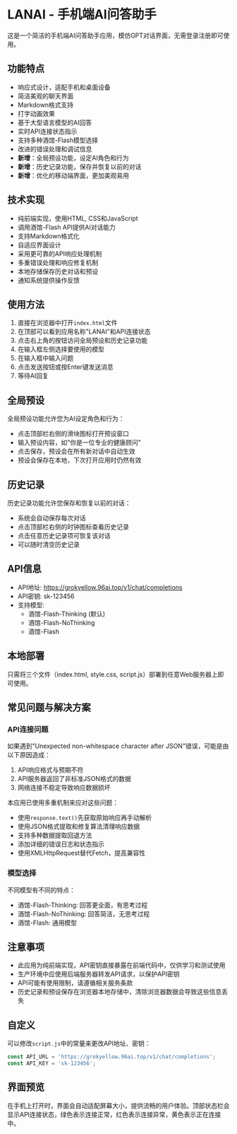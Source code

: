 # LANAI - 手机端AI问答助手

这是一个简洁的手机端AI问答助手应用，模仿GPT对话界面，无需登录注册即可使用。

## 功能特点

- 响应式设计，适配手机和桌面设备
- 简洁美观的聊天界面
- Markdown格式支持
- 打字动画效果
- 基于大型语言模型的AI回答
- 实时API连接状态指示
- 支持多种酒馆-Flash模型选择
- 改进的错误处理和调试信息
- **新增**：全局预设功能，设定AI角色和行为
- **新增**：历史记录功能，保存并恢复以前的对话
- **新增**：优化的移动端界面，更加美观易用

## 技术实现

- 纯前端实现，使用HTML, CSS和JavaScript
- 调用酒馆-Flash API提供AI对话能力
- 支持Markdown格式化
- 自适应界面设计
- 采用更可靠的API响应处理机制
- 多重错误处理和响应修复机制
- 本地存储保存历史对话和预设
- 通知系统提供操作反馈

## 使用方法

1. 直接在浏览器中打开`index.html`文件
2. 在顶部可以看到应用名称"LANAI"和API连接状态
3. 点击右上角的按钮访问全局预设和历史记录功能
4. 在输入框左侧选择要使用的模型
5. 在输入框中输入问题
6. 点击发送按钮或按Enter键发送消息
7. 等待AI回复

## 全局预设

全局预设功能允许您为AI设定角色和行为：
- 点击顶部栏右侧的滑块图标打开预设窗口
- 输入预设内容，如"你是一位专业的健康顾问"
- 点击保存，预设会在所有新对话中自动生效
- 预设会保存在本地，下次打开应用时仍然有效

## 历史记录

历史记录功能允许您保存和恢复以前的对话：
- 系统会自动保存每次对话
- 点击顶部栏右侧的时钟图标查看历史记录
- 点击任意历史记录项可恢复该对话
- 可以随时清空历史记录

## API信息

- API地址: https://grokyellow.96ai.top/v1/chat/completions
- API密钥: sk-123456
- 支持模型: 
  - 酒馆-Flash-Thinking (默认)
  - 酒馆-Flash-NoThinking
  - 酒馆-Flash

## 本地部署

只需将三个文件（index.html, style.css, script.js）部署到任意Web服务器上即可使用。

## 常见问题与解决方案

### API连接问题

如果遇到"Unexpected non-whitespace character after JSON"错误，可能是由以下原因造成：

1. API响应格式与预期不符
2. API服务器返回了非标准JSON格式的数据
3. 网络连接不稳定导致响应数据损坏

本应用已使用多重机制来应对这些问题：
- 使用`response.text()`先获取原始响应再手动解析
- 使用JSON格式提取和修复算法清理响应数据
- 支持多种数据提取回退方法
- 添加详细的错误日志和状态指示
- 使用XMLHttpRequest替代Fetch，提高兼容性

### 模型选择

不同模型有不同的特点：
- 酒馆-Flash-Thinking: 回答更全面，有思考过程
- 酒馆-Flash-NoThinking: 回答简洁，无思考过程
- 酒馆-Flash: 通用模型

## 注意事项

- 此应用为纯前端实现，API密钥直接暴露在前端代码中，仅供学习和测试使用
- 生产环境中应使用后端服务器转发API请求，以保护API密钥
- API可能有使用限制，请遵循相关服务条款
- 历史记录和预设保存在浏览器本地存储中，清除浏览器数据会导致这些信息丢失

## 自定义

可以修改`script.js`中的常量来更改API地址、密钥：

```javascript
const API_URL = 'https://grokyellow.96ai.top/v1/chat/completions';
const API_KEY = 'sk-123456';
```

## 界面预览

在手机上打开时，界面会自动适配屏幕大小，提供流畅的用户体验。顶部状态栏会显示API连接状态，绿色表示连接正常，红色表示连接异常，黄色表示正在连接中。 